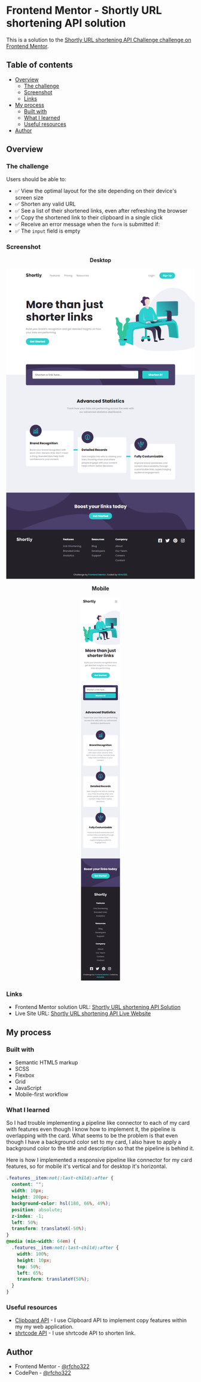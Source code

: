 # Frontend Mentor - Shortly URL shortening API solution

This is a solution to the [Shortly URL shortening API Challenge challenge on Frontend Mentor](https://www.frontendmentor.io/challenges/url-shortening-api-landing-page-2ce3ob-G).

## Table of contents

- [Overview](#overview)
  - [The challenge](#the-challenge)
  - [Screenshot](#screenshot)
  - [Links](#links)
- [My process](#my-process)
  - [Built with](#built-with)
  - [What I learned](#what-i-learned)
  - [Useful resources](#useful-resources)
- [Author](#author)

## Overview

### The challenge

Users should be able to:

- &#9989; View the optimal layout for the site depending on their device's screen size
- &#9989; Shorten any valid URL
- &#9989; See a list of their shortened links, even after refreshing the browser
- &#9989; Copy the shortened link to their clipboard in a single click
- &#9989; Receive an error message when the `form` is submitted if:
- &#9989; The `input` field is empty

### Screenshot

<p align="center">
  <strong>Desktop</strong>
</p>
<p align="center">
  <img src="images/ss-desktop.png"/>
</p>
<p align="center">
  <strong>Mobile</strong>
</p>
<p align="center">
  <img src="images/ss-mobile.png"/>
</p>

### Links

- Frontend Mentor solution URL: [Shortly URL shortening API Solution](https://www.frontendmentor.io/solutions/shortly-url-shortening-api-solution-using-scss-bem-flex-and-grid-brURUP6bZh)
- Live Site URL: [Shortly URL shortening API Live Website](https://rfcho322.github.io/fem-shortly/)

## My process

### Built with

- Semantic HTML5 markup
- SCSS
- Flexbox
- Grid
- JavaScript
- Mobile-first workflow


### What I learned

So I had trouble implementing a pipeline like connector to each of my card with features even though I know how to implement it, the pipeline is overlapping with the card. What seems to be the problem is that even though I have a background color set to my card, I also have to apply a background color to the title and description so that the pipeline is behind it.

Here is how I implemented a responsive pipeline like connector for my card features, so for mobile it's vertical and for desktop it's horizontal.

```css
.features__item:not(:last-child):after {
  content: "";
  width: 10px;
  height: 200px;
  background-color: hsl(180, 66%, 49%);
  position: absolute;
  z-index: -1;
  left: 50%;
  transform: translateX(-50%);
}
@media (min-width: 64em) {
  .features__item:not(:last-child):after {
    width: 100%;
    height: 10px;
    top: 50%;
    left: 65%;
    transform: translateY(50%);
  }
}
```

### Useful resources

- [Clipboard API](https://developer.mozilla.org/en-US/docs/Web/API/Navigator/clipboard) - I use Clipboard API to implement copy features within my my web application.
- [shrtcode API](https://shrtco.de/docs) - I use shrtcode API to shorten link.

## Author

- Frontend Mentor - [@rfcho322](https://www.frontendmentor.io/profile/rfcho322)
- CodePen - [@rfcho322](https://codepen.io/rfcho322)